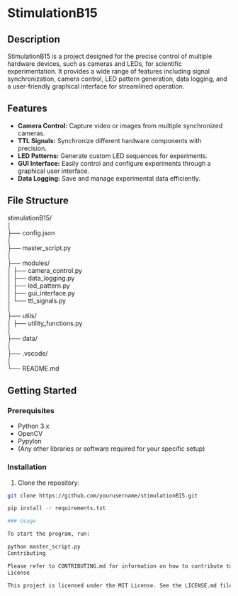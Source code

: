 # StimulationB15

## Description

StimulationB15 is a project designed for the precise control of multiple hardware devices, such as cameras and LEDs, for scientific experimentation. It provides a wide range of features including signal synchronization, camera control, LED pattern generation, data logging, and a user-friendly graphical interface for streamlined operation.

## Features

- **Camera Control:** Capture video or images from multiple synchronized cameras.
- **TTL Signals:** Synchronize different hardware components with precision.
- **LED Patterns:** Generate custom LED sequences for experiments.
- **GUI Interface:** Easily control and configure experiments through a graphical user interface.
- **Data Logging:** Save and manage experimental data efficiently.

## File Structure

stimulationB15/  
│  
├── config.json  
│  
├── master_script.py  
│  
├── modules/  
│ ├── camera_control.py  
│ ├── data_logging.py  
│ ├── led_pattern.py  
│ ├── gui_interface.py  
│ └── ttl_signals.py  
│  
├── utils/  
│ ├── utility_functions.py  
│  
├── data/  
│  
├── .vscode/  
│  
└── README.md  

## Getting Started

### Prerequisites

- Python 3.x
- OpenCV
- Pypylon
- (Any other libraries or software required for your specific setup)

### Installation

1. Clone the repository:

```bash
git clone https://github.com/yourusername/stimulationB15.git

pip install -r requirements.txt

### Usage

To start the program, run:

python master_script.py
Contributing

Please refer to CONTRIBUTING.md for information on how to contribute to this project.
License

This project is licensed under the MIT License. See the LICENSE.md file for details.
